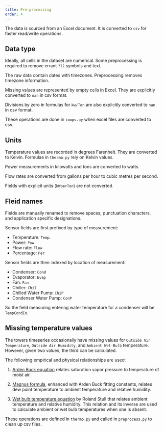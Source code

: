 ```yaml
---
title: Pre-processing
order: 4
---
```


The data is sourced from an Excel document. It is converted to `csv` for faster read/write operations.

## Data type

Ideally, all cells in the dataset are numerical. Some preprocessing is required to remove errant `???` symbols and text.

The raw data contain dates with timezones. Preprocessing removes timezone information.

Missing values are represented by empty cells in Excel. They are explicitly converted to `nan` in csv format.

Divisions by zero in formulas for `kw/Ton` are also explicitly converted to `nan` in csv format.

These operations are done in `ioops.py` when excel files are converted to csv.

## Units

Temperature values are recorded in degrees Farenheit. They are converted to Kelvin. Formulae in `thermo.py` rely on Kelvin values.

Power measurements in kilowatts and tons are converted to watts.

Flow rates are converted from gallons per hour to cubic metres per second.

Fields with explicit units (`kWperTon`) are not converted.

## Fleid names

Fields are manually renamed to remove spaces, punctuation characters, and application specific designations.

Sensor fields are first prefixed by type of measurement:

* Temperature: `Temp`.
* Power: `Pow`
* Flow rate: `Flow`
* Percentage: `Per`

Sensor fields are then indexed by location of measurement:

* Condenser: `Cond`
* Evaporator: `Evap`
* Fan: `Fan`
* Chiller: `Chil`
* Chilled Water Pump: `ChiP`
* Condenser Water Pump: `ConP`

So the field measuring entering water temperature for a condenser will be `TempCondIn`.

## Missing temperature values

The towers timeseries occasionally have missing values for `Outside Air Temperature`, `Outside Air Humidity`, and `Ambient Wet-Bulb` temperature. However, given two values, the third can be calculated.

The following empirical and physical relationships are used:

1. [Arden Buck equation][1] relates saturation vapor pressure to temperature of moist air.

2. [Magnus formula][2], enhanced with Arden Buck fitting constants, relates dew point temperature to ambient temperature and relative humidity.

3. [Wet bulb temperature equation][3] by Roland Stull that relates ambient temperature and relative humidity. This relation and its inverse are used to calculate ambient or wet bulb temperatures when one is absent.

These operations are defined in `thermo.py` and called in `preprocess.py` to clean up csv files.

[1]: https://en.wikipedia.org/wiki/Arden_Buck_equation
[2]: https://en.wikipedia.org/wiki/Dew_point#Calculating_the_dew_point
[3]: https://journals.ametsoc.org/doi/pdf/10.1175/JAMC-D-11-0143.1

